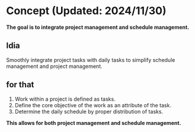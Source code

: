 # Concept (Updated: 2024/11/30)
__The goal is to integrate project management and schedule management.__

## Idia
Smoothly integrate project tasks with daily tasks to simplify schedule management and project management.

## for that
1. Work within a project is defined as tasks.
2. Define the core objective of the work as an attribute of the task.
3. Determine the daily schedule by proper distribution of tasks.
  

  __This allows for both project management and schedule management.__

